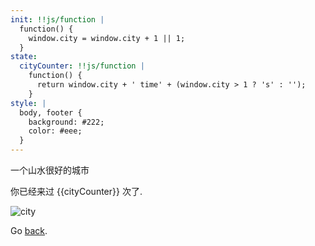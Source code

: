 ```yaml
---
init: !!js/function |
  function() {
    window.city = window.city + 1 || 1;
  }
state:
  cityCounter: !!js/function |
    function() {
      return window.city + ' time' + (window.city > 1 ? 's' : '');
    }
style: |
  body, footer {
    background: #222;
    color: #eee;
  }
---
```


一个山水很好的城市

你已经来过 {{cityCounter}} 次了.

![city](https://timgsa.baidu.com/timg?image&quality=80&size=b9999_10000&sec=1508507654231&di=98085002b7b084f102463a912124cef9&imgtype=0&src=http%3A%2F%2Fimg.yzcdn.cn%2Fupload_files%2F2015%2F07%2F16%2FFjhuXJ-2r0lHYnBUfC41neK58wtZ.jpg%2521580x580.jpg)

Go [back](index).